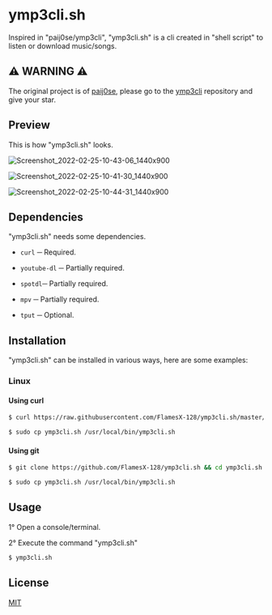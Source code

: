 # **ymp3cli.sh**
Inspired in "paij0se/ymp3cli", "ymp3cli.sh" is a cli created in "shell script" to listen or download music/songs.

## **⚠ WARNING ⚠**
The original project is of [paij0se](https://github.com/paij0se), please go to the [ymp3cli](https://github.com/paij0se/ymp3cli) repository and give your star.

## **Preview**
This is how "ymp3cli.sh" looks.

![Screenshot_2022-02-25-10-43-06_1440x900](https://user-images.githubusercontent.com/78381898/155829330-c87338e8-5233-4b8d-8dc1-0e3675f390c2.png)

![Screenshot_2022-02-25-10-41-30_1440x900](https://user-images.githubusercontent.com/78381898/155829322-0a48c978-f108-4741-afd5-617822107fcb.png)

![Screenshot_2022-02-25-10-44-31_1440x900](https://user-images.githubusercontent.com/78381898/155829364-a58481ff-8c84-4a85-bd13-ad85dcd62f38.png)

## **Dependencies**
"ymp3cli.sh" needs some dependencies.

- `curl` ─ Required.

- `youtube-dl` ─ Partially required.
- `spotdl`─ Partially required.
- `mpv` ─ Partially required.

- `tput` ─ Optional.

## **Installation**
"ymp3cli.sh" can be installed in various ways, here are some examples:

### **Linux**
#### **Using curl**

```bash
$ curl https://raw.githubusercontent.com/FlamesX-128/ymp3cli.sh/master/ymp3cli.sh --output ymp3cli.sh
```

```bash
$ sudo cp ymp3cli.sh /usr/local/bin/ymp3cli.sh
```

#### **Using git**
```bash
$ git clone https://github.com/FlamesX-128/ymp3cli.sh && cd ymp3cli.sh
```

```bash
$ sudo cp ymp3cli.sh /usr/local/bin/ymp3cli.sh
```

## **Usage**
1° Open a console/terminal.

2° Execute the command "ymp3cli.sh"

```bash
$ ymp3cli.sh
```

## **License**
[MIT](https://choosealicense.com/licenses/mit/)
